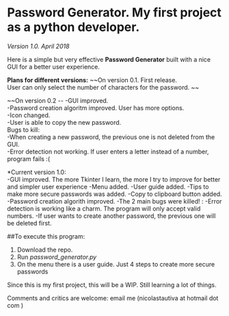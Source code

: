 # Password Generator.  My first project as a python developer.

*Version 1.0.   April 2018*

Here is a simple but very effective **Password Generator** built with a nice GUI for a better user experience.
  

**Plans for different versions:**
~~On version 0.1.  First release.  
User can only select the number of characters for the password.  ~~

~~On version 0.2   --
-GUI improved.  
-Password creation algoritm improved.  User has more options.  
-Icon changed.  
-User is able to copy the new password.  
Bugs to kill:  
-When creating a new password, the previous one is not deleted from the GUI.  
-Error detection not working.  If user enters a letter instead of a number, program fails :(    

*Current version 1.0:  
-GUI improved.  The more Tkinter I learn, the more I try to improve for better and simpler user experience
-Menu added.
-User guide added.
-Tips to make more secure passwords was added.
-Copy to clipboard button added.
-Password creation algorith improved.
-The 2 main bugs were killed!  :
    -Error detection is working like a charm.  The program will only accept valid numbers.
    -If user wants to create another password, the previous one will be deleted first.

    
##To execute this program:  
1.  Download the repo.
2.  Run *password_generator.py*
3.  On the menu there is a user guide.  Just 4 steps to create more secure passwords
  
    
Since this is my first project, this will be a WIP.  Still learning a lot of things.  


Comments and critics are welcome: email me (nicolastautiva      at     hotmail dot  com )
